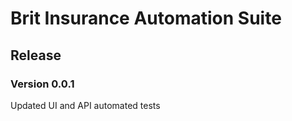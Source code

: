 # Brit Insurance Automation Suite

## Release

### Version 0.0.1

Updated UI and API automated tests


